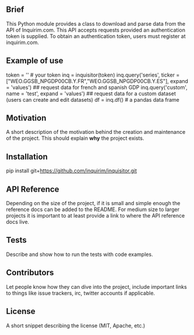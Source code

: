 ## Brief

This Python module provides a class to download and parse data from the API of Inquirim.com. 
This API accepts requests provided an authentication token is supplied. To obtain an authentication token, users must register at inquirim.com.

## Example of use

token = '' # your token
inq = inquisitor(token)
inq.query('series', ticker = ["WEO.GGSB_NPGDP00CB.Y.FR","WEO.GGSB_NPGDP00CB.Y.ES"], expand = 'values') ## request data for french and spanish GDP
inq.query('custom', name = 'test', expand = 'values') ## request data for a custom dataset (users can create and edit datasets)
df = inq.df() # a pandas data frame


## Motivation

A short description of the motivation behind the creation and maintenance of the project. This should explain **why** the project exists.

## Installation

pip install git+https://github.com/inquirim/inquisitor.git


## API Reference

Depending on the size of the project, if it is small and simple enough the reference docs can be added to the README. For medium size to larger projects it is important to at least provide a link to where the API reference docs live.

## Tests

Describe and show how to run the tests with code examples.

## Contributors

Let people know how they can dive into the project, include important links to things like issue trackers, irc, twitter accounts if applicable.

## License

A short snippet describing the license (MIT, Apache, etc.)
